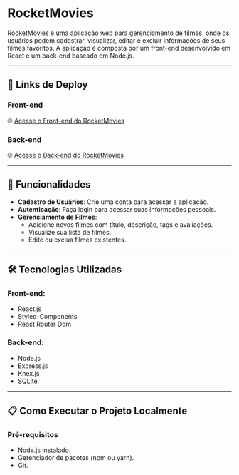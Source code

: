 # RocketMovies

RocketMovies é uma aplicação web para gerenciamento de filmes, onde os usuários podem cadastrar, visualizar, editar e excluir informações de seus filmes favoritos. A aplicação é composta por um front-end desenvolvido em React e um back-end baseado em Node.js.

---

## 🔗 Links de Deploy

### Front-end
🌐 [Acesse o Front-end do RocketMovies](https://moviesnak.netlify.app/)

### Back-end
🌐 [Acesse o Back-end do RocketMovies](https://backend-rocketmovies.onrender.com/)

---

## 🚀 Funcionalidades

- **Cadastro de Usuários**: Crie uma conta para acessar a aplicação.
- **Autenticação**: Faça login para acessar suas informações pessoais.
- **Gerenciamento de Filmes**: 
  - Adicione novos filmes com título, descrição, tags e avaliações.
  - Visualize sua lista de filmes.
  - Edite ou exclua filmes existentes.

---

## 🛠️ Tecnologias Utilizadas

### Front-end:
- React.js
- Styled-Components
- React Router Dom

### Back-end:
- Node.js
- Express.js
- Knex.js
- SQLite

---

## 📋 Como Executar o Projeto Localmente

### Pré-requisitos
- Node.js instalado.
- Gerenciador de pacotes (npm ou yarn).
- Git.


